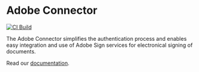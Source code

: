 # Adobe Connector

[![CI Build](https://github.com/axonivy-market/adobe-acrobat-sign-connector/actions/workflows/ci.yml/badge.svg)](https://github.com/axonivy-market/adobe-acrobat-sign-connector/actions/workflows/ci.yml)

The Adobe Connector simplifies the authentication process and enables easy integration and use of Adobe Sign services for electronical signing of documents.

Read our [documentation](adobe-acrobat-sign-connector-product/README.md).
